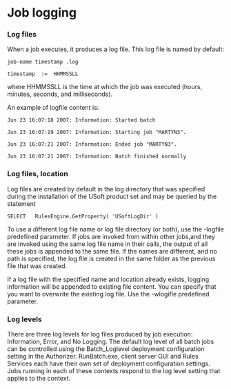 # Job logging

### Log files

When a job executes, it produces a log file. This log file is named by default:

```
job-name timestamp .log

```

```
timestamp  :=  HHMMSSLL

```

where HHMMSSLL is the time at which the job was executed (hours, minutes, seconds, and milliseconds).

An example of logfile content is:

```
Jun 23 16:07:18 2007: Information: Started batch

```

```
Jun 23 16:07:19 2007: Information: Starting job "MARTYN3".

```

```
Jun 23 16:07:21 2007: Information: Ended job "MARTYN3".

```

```
Jun 23 16:07:21 2007: Information: Batch finished normally

```

### Log files, location

Log files are created by default in the log directory that was specified during the installation of the USoft product set and may be queried by the statement

```
SELECT   RulesEngine.GetProperty( 'USoftLogDir' )

```

To use a different log file name or log file directory (or both), use the -logfile predefined parameter. If jobs are invoked from within other jobs,and they are invoked using the same log file name in their calls, the output of all these jobs is appended to the same file. If the names are different, and no path is specified, the log file is created in the same folder as the previous file that was created.

If a log file with the specified name and location already exists, logging information will be appended to existing file content. You can specify that you want to overwrite the existing log file. Use the -wlogifle predefined parameter.

### Log levels

There are three log levels for log files produced by job execution: Information, Error, and No Logging. The default log level of all batch jobs can be controlled using the Batch_Loglevel deployment configuration setting in the Authorizer. RunBatch.exe, client server GUI and Rules Services each have their own set of deployment configuration settings. Jobs running in each of these contexts respond to the log level setting that applies to the context.